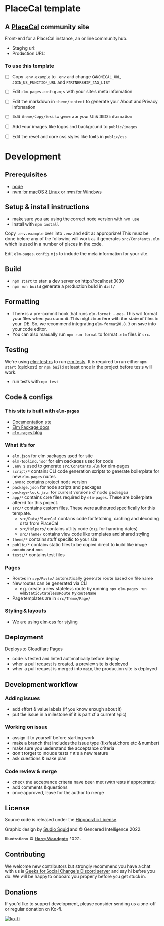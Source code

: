 # PlaceCal template

## A [PlaceCal](https://placecal.org/) community site

Front-end for a PlaceCal instance, an online community hub.

-  Staging url: 
-  Production URL:

### To use this template

- [ ] Copy `.env.example` to `.env` and change `CANONICAL_URL`, `JOIN_US_FUNCTION_URL` and `PARTNERSHIP_TAG_LIST`
- [ ] Edit `elm-pages.config.mjs` with your site's meta information
- [ ] Edit the markdown in `theme/content` to generate your About and Privacy information
- [ ] Edit `theme/Copy/Text` to generate your UI & SEO information
- [ ] Add your images, like logos and background to `public/images`
- [ ] Edit the reset and core css styles like fonts in `public/css`


# Development

## Prerequisites

- [node](https://nodejs.org/)
- [nvm for macOS & Linux](https://github.com/nvm-sh/nvm) or [nvm for Windows](https://github.com/coreybutler/nvm-windows)

## Setup & install instructions

- make sure you are using the correct node version with `nvm use`
- install with `npm install`

Copy `.env.example` over into `.env` and edit as appropriate! This must be done before any of the following will work as it generates `src/Constants.elm` which is used in a number of places in the code.

Edit `elm-pages.config.mjs` to include the meta information for your site.

## Build

- `npm start` to start a dev server on http://localhost:3030
- `npm run build` generate a production build in `dist/`

## Formatting

- There is a pre-commit hook that runs `elm-format --yes`. This will format your files when you commit. This might interfere with the state of files in your IDE. So, we recommend integrating `elm-format@0.8.3` on save into your code editor.
- You can also manually run `npm run format` to format `.elm` files in `src`.

## Testing

We're using [elm-test-rs](https://github.com/mpizenberg/elm-test-rs) to run [elm tests](https://package.elm-lang.org/packages/elm-explorations/test/latest/). It is required to run either `npm start` (quickest) or `npm build` at least once in the project before tests will work.

- run tests with `npm test`

## Code & configs

### This site is built with `elm-pages`

- [Documentation site](https://elm-pages.com)
- [Elm Package docs](https://package.elm-lang.org/packages/dillonkearns/elm-pages/latest/)
- [`elm-pages` blog](https://elm-pages.com/blog)

### What it's for

- `elm.json` for elm packages used for site
- `elm-tooling.json` for elm packages used for code
- `.env` is used to generate `src/Constants.elm` for elm-pages
- `script/*` contains CLI code generation scripts to generate boilerplate for new `elm-pages` routes
- `.nvmrc` contains project node version
- `package.json` for node scripts and packages
- `package-lock.json` for current versions of node packages
- `app/*` contains core files required by `elm-pages`. These are boilerplate altered for this project.
- `src/*` contains custom files. These were authoured specifically for this template.
  - `src/Data/PlaceCal` contains code for fetching, caching and decoding data from PlaceCal
  - `src/Helpers/` contains utility code (e.g. for handling dates)
  - `src/Theme/` contains view code like templates and shared styling
- `theme/*` contains stuff specific to your site
- `public/*` contains static files to be copied direct to build like image assets and css
- `tests/*` contains test files

### Pages

- Routes in `app/Route/` automatically generate route based on file name
- New routes can be generated via CLI
  - e.g. create a new stateless route by running `npx elm-pages run AddStaticStatelessRoute MyRouteName`
- Page templates are in `src/Theme/Page/`

### Styling & layouts

- We are using [elm-css](https://package.elm-lang.org/packages/rtfeldman/elm-css/latest/Css) for styling

## Deployment

Deploys to Cloudflare Pages

-  code is tested and linted automatically before deploy
-  when a pull request is created, a preview site is deployed
-  when a pull request is merged into `main`, the production site is deployed

## Development workflow

### Adding issues

-  add effort & value labels (if you know enough about it)
-  put the issue in a milestone (if it is part of a current epic)

### Working on issue

-  assign it to yourself before starting work
-  make a branch that includes the issue type (fix/feat/chore etc & number)
-  make sure you understand the acceptance criteria
-  don't forget to include tests if it's a new feature
-  ask questions & make plan

### Code review & merge

-  check the acceptance criteria have been met (with tests if appropriate)
-  add comments & questions
-  once approved, leave for the author to merge

## License

Source code is released under the [Hippocratic License](https://firstdonoharm.dev/version/3/0/license/).

Graphic design by [Studio Squid](https://studiosquid.co.uk/) and © Gendered Intelligence 2022.

Illustrations © [Harry Woodgate](https://www.harrywoodgate.com/) 2022.

## Contributing

We welcome new contributors but strongly recommend you have a chat with us in [Geeks for Social Change's Discord server](http://discord.gfsc.studio) and say hi before you do. We will be happy to onboard you properly before you get stuck in.

## Donations

If you'd like to support development, please consider sending us a one-off or regular donation on Ko-fi.

[![ko-fi](https://ko-fi.com/img/githubbutton_sm.svg)](https://ko-fi.com/M4M43THUM)
